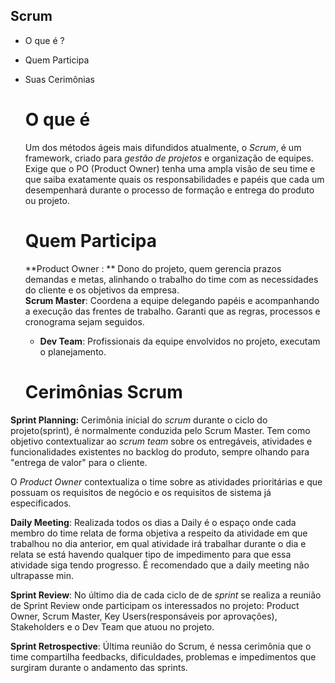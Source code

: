   ## Scrum

- O que é ?

- Quem Participa 

- Suas Cerimônias 

  # O que é 

  Um dos métodos ágeis mais difundidos atualmente, o _Scrum_, é um framework, criado para _gestão de projetos_ e organização de equipes. Exige que o PO (Product Owner) tenha uma ampla visão de seu time e que saiba exatamente quais os responsabilidades e papéis que cada um desempenhará durante o processo de formação e entrega do produto ou projeto. 

  # Quem Participa

   **Product Owner : ** Dono do projeto, quem gerencia prazos demandas e metas, alinhando o trabalho do time com as necessidades do cliente e os objetivos da empresa.    
   **Scrum Master**: Coordena a equipe delegando papéis e acompanhando a execução das frentes de trabalho. Garanti que as regras, processos e cronograma sejam seguidos. 
  - **Dev Team**: Profissionais  da equipe envolvidos no projeto, executam o planejamento. 

  # Cerimônias Scrum

 **Sprint Planning:** Cerimônia inicial do _scrum_ durante o ciclo do projeto(sprint), é normalmente conduzida pelo Scrum Master. Tem como objetivo contextualizar ao _scrum team_ sobre os entregáveis, atividades e funcionalidades existentes no backlog do produto, sempre olhando para "entrega de valor" para o cliente.

  O _Product Owner_ contextualiza o time sobre as atividades prioritárias e que possuam os requisitos de negócio e os requisitos de sistema já especificados.

 **Daily Meeting**: Realizada todos os dias a Daily é o espaço onde cada membro do time relata de forma objetiva a respeito da atividade em que trabalhou no dia anterior, em qual atividade irá trabalhar durante o dia e relata se está havendo qualquer tipo de impedimento para que essa atividade siga tendo progresso. É recomendado que a daily meeting não ultrapasse min.

 **Sprint Review**: No último dia de cada ciclo de de _sprint_ se realiza a reunião de Sprint Review onde participam os interessados no projeto: Product Owner, Scrum Master, Key Users(responsáveis por aprovações), Stakeholders e o Dev Team que atuou no projeto. 

 **Sprint Retrospective**: Última  reunião do Scrum, é nessa cerimônia que o time compartilha feedbacks, dificuldades, problemas e impedimentos que surgiram durante o andamento das sprints.

  
